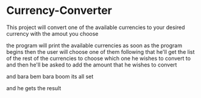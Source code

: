 # Currency-Converter
This project will convert one of the available currencies to your desired currency with the amout you choose 

the program will print the available currencies as soon as the program begins
then the user will choose one of them
following that he'll get the list of the rest of the currencies to choose which one he wishes to convert to
and then he'll be asked to add the amount that he wishes to convert

and bara bem bara boom its all set

and he gets the result
